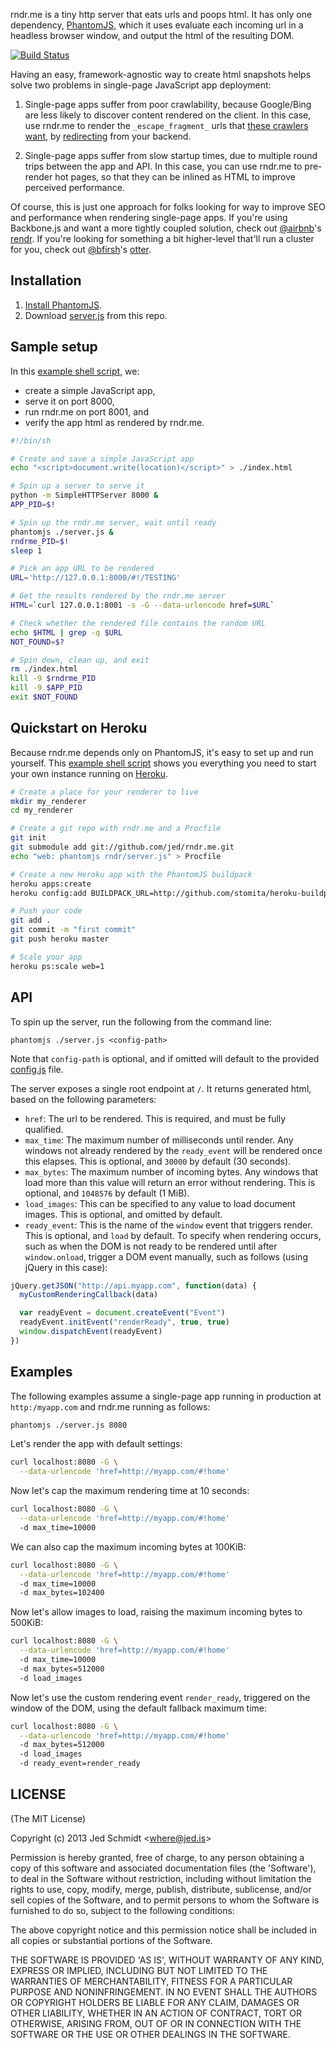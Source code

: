 rndr.me is a tiny http server that eats urls and poops html. It has only one dependency, [PhantomJS](http://phantomjs.org), which it uses evaluate each incoming url in a headless browser window, and output the html of the resulting DOM.

[![Build Status](https://travis-ci.org/jed/rndr.me.png?branch=master)](https://travis-ci.org/jed/rndr.me)

Having an easy, framework-agnostic way to create html snapshots helps solve two problems in single-page JavaScript app deployment:

1. Single-page apps suffer from poor crawlability, because Google/Bing are less likely to discover content rendered on the client. In this case, use rndr.me to render the `_escape_fragment_` urls that [these crawlers want](https://developers.google.com/webmasters/ajax-crawling/), by [redirecting](https://developers.google.com/webmasters/ajax-crawling/docs/faq#redirects) from your backend.

2. Single-page apps suffer from slow startup times, due to multiple round trips between the app and API. In this case, you can use rndr.me to pre-render hot pages, so that they can be inlined as HTML to improve perceived performance.

Of course, this is just one approach for folks looking for way to improve SEO and performance when rendering single-page apps. If you're using Backbone.js and want a more tightly coupled solution, check out [@airbnb](https://github.com/airbnb)'s [rendr](https://github.com/airbnb/rendr). If you're looking for something a bit higher-level that'll run a cluster for you, check out [@bfirsh](https://github.com/bfirsh)'s [otter](https://github.com/bfirsh/otter).

Installation
------------

1. [Install PhantomJS](http://phantomjs.org/download.html).
2. Download [server.js](https://github.com/jed/rndr.me/blob/master/server.js) from this repo.

Sample setup
------------

In this [example shell script](https://github.com/jed/rndr.me/blob/master/test.sh), we:

- create a simple JavaScript app,
- serve it on port 8000,
- run rndr.me on port 8001, and
- verify the app html as rendered by rndr.me.

```bash
#!/bin/sh

# Create and save a simple JavaScript app
echo "<script>document.write(location)</script>" > ./index.html

# Spin up a server to serve it
python -m SimpleHTTPServer 8000 &
APP_PID=$!

# Spin up the rndr.me server, wait until ready
phantomjs ./server.js &
rndrme_PID=$!
sleep 1

# Pick an app URL to be rendered
URL='http://127.0.0.1:8000/#!/TESTING'

# Get the results rendered by the rndr.me server
HTML=`curl 127.0.0.1:8001 -s -G --data-urlencode href=$URL`

# Check whether the rendered file contains the random URL
echo $HTML | grep -q $URL
NOT_FOUND=$?

# Spin down, clean up, and exit
rm ./index.html
kill -9 $rndrme_PID
kill -9 $APP_PID
exit $NOT_FOUND
```

Quickstart on Heroku
--------------------

Because rndr.me depends only on PhantomJS, it's easy to set up and run yourself. This [example shell script](https://github.com/jed/rndr.me/blob/master/heroku.sh) shows you everything you need to start your own instance running on [Heroku](https://www.heroku.com).

```bash
# Create a place for your renderer to live
mkdir my_renderer
cd my_renderer

# Create a git repo with rndr.me and a Procfile
git init
git submodule add git://github.com/jed/rndr.me.git
echo "web: phantomjs rndr/server.js" > Procfile

# Create a new Heroku app with the PhantomJS buildpack
heroku apps:create
heroku config:add BUILDPACK_URL=http://github.com/stomita/heroku-buildpack-phantomjs.git

# Push your code
git add .
git commit -m "first commit"
git push heroku master

# Scale your app
heroku ps:scale web=1
```

API
---

To spin up the server, run the following from the command line:

    phantomjs ./server.js <config-path>

Note that `config-path` is optional, and if omitted will default to the provided [config.js](https://github.com/jed/rndr.me/blob/master/config.js) file.

The server exposes a single root endpoint at `/`. It returns generated html, based on the following parameters:

- `href`: The url to be rendered. This is required, and must be fully qualified.
- `max_time`: The maximum number of milliseconds until render. Any windows not already rendered by the `ready_event` will be rendered once this elapses. This is optional, and `30000` by default (30 seconds).
- `max_bytes`: The maximum number of incoming bytes. Any windows that load more than this value will return an error without rendering. This is optional, and `1048576` by default (1 MiB).
- `load_images`: This can be specified to any value to load document images. This is optional, and omitted by default.
- `ready_event`: This is the name of the `window` event that triggers render. This is optional, and `load` by default. To specify when rendering occurs, such as when the DOM is not ready to be rendered until after `window.onload`, trigger a DOM event manually, such as follows (using jQuery in this case):

```javascript
jQuery.getJSON("http://api.myapp.com", function(data) {
  myCustomRenderingCallback(data)

  var readyEvent = document.createEvent("Event")
  readyEvent.initEvent("renderReady", true, true)
  window.dispatchEvent(readyEvent)
})
```

Examples
--------

The following examples assume a single-page app running in production at `http:/myapp.com` and rndr.me running as follows:

```bash
phantomjs ./server.js 8080
```

Let's render the app with default settings:

```bash
curl localhost:8080 -G \
  --data-urlencode 'href=http://myapp.com/#!home'
```

Now let's cap the maximum rendering time at 10 seconds:

```bash
curl localhost:8080 -G \
  --data-urlencode 'href=http://myapp.com/#!home'
  -d max_time=10000
```

We can also cap the maximum incoming bytes at 100KiB:

```bash
curl localhost:8080 -G \
  --data-urlencode 'href=http://myapp.com/#!home'
  -d max_time=10000
  -d max_bytes=102400
```

Now let's allow images to load, raising the maximum incoming bytes to 500KiB:

```bash
curl localhost:8080 -G \
  --data-urlencode 'href=http://myapp.com/#!home'
  -d max_time=10000
  -d max_bytes=512000
  -d load_images
```

Now let's use the custom rendering event `render_ready`, triggered on the window of the DOM, using the default fallback maximum time:

```bash
curl localhost:8080 -G \
  --data-urlencode 'href=http://myapp.com/#!home'
  -d max_bytes=512000
  -d load_images
  -d ready_event=render_ready
```

LICENSE
-------

(The MIT License)

Copyright (c) 2013 Jed Schmidt &lt;where@jed.is&gt;

Permission is hereby granted, free of charge, to any person obtaining
a copy of this software and associated documentation files (the
'Software'), to deal in the Software without restriction, including
without limitation the rights to use, copy, modify, merge, publish,
distribute, sublicense, and/or sell copies of the Software, and to
permit persons to whom the Software is furnished to do so, subject to
the following conditions:

The above copyright notice and this permission notice shall be
included in all copies or substantial portions of the Software.

THE SOFTWARE IS PROVIDED 'AS IS', WITHOUT WARRANTY OF ANY KIND,
EXPRESS OR IMPLIED, INCLUDING BUT NOT LIMITED TO THE WARRANTIES OF
MERCHANTABILITY, FITNESS FOR A PARTICULAR PURPOSE AND NONINFRINGEMENT.
IN NO EVENT SHALL THE AUTHORS OR COPYRIGHT HOLDERS BE LIABLE FOR ANY
CLAIM, DAMAGES OR OTHER LIABILITY, WHETHER IN AN ACTION OF CONTRACT,
TORT OR OTHERWISE, ARISING FROM, OUT OF OR IN CONNECTION WITH THE
SOFTWARE OR THE USE OR OTHER DEALINGS IN THE SOFTWARE.
